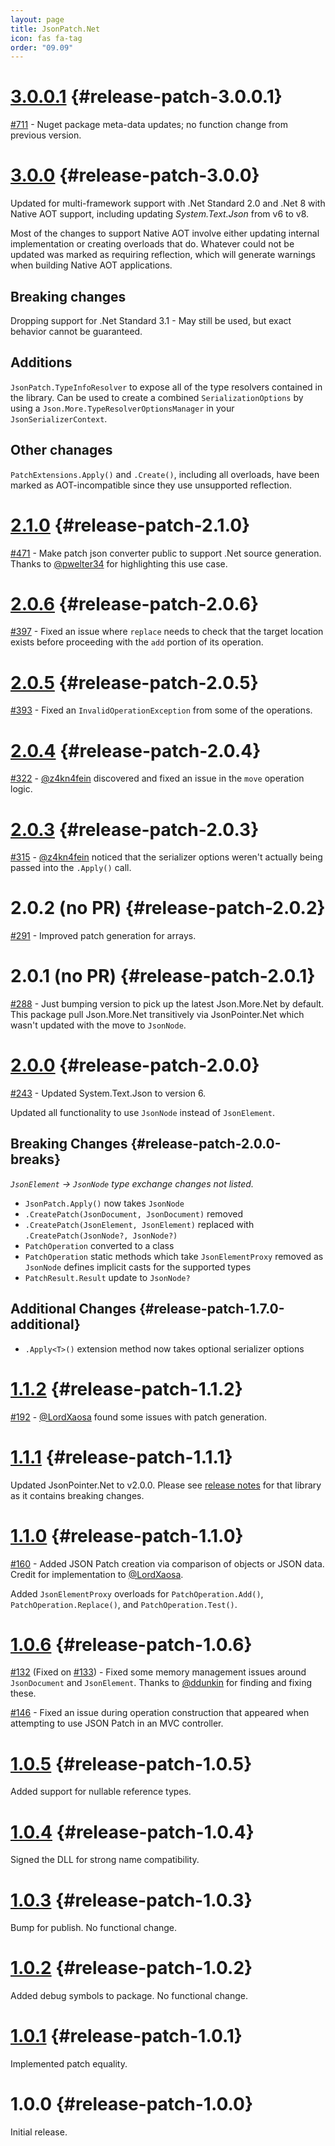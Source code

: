 ```yaml
---
layout: page
title: JsonPatch.Net
icon: fas fa-tag
order: "09.09"
---
```

# [3.0.0.1](https://github.com/gregsdennis/json-everything/pull/712) {#release-patch-3.0.0.1}

[#711](https://github.com/gregsdennis/json-everything/issues/711) - Nuget package meta-data updates; no function change from previous version.

# [3.0.0](https://github.com/gregsdennis/json-everything/pull/619) {#release-patch-3.0.0}

Updated for multi-framework support with .Net Standard 2.0 and .Net 8 with Native AOT support, including updating _System.Text.Json_ from v6 to v8.

Most of the changes to support Native AOT involve either updating internal implementation or creating overloads that do.  Whatever could not be updated was marked as requiring reflection, which will generate warnings when building Native AOT applications.

## Breaking changes

Dropping support for .Net Standard 3.1 - May still be used, but exact behavior cannot be guaranteed. 

## Additions

`JsonPatch.TypeInfoResolver` to expose all of the type resolvers contained in the library.  Can be used to create a combined `SerializationOptions` by using a `Json.More.TypeResolverOptionsManager` in your `JsonSerializerContext`.

## Other chanages

`PatchExtensions.Apply()` and `.Create()`, including all overloads, have been marked as AOT-incompatible since they use unsupported reflection.

# [2.1.0](https://github.com/gregsdennis/json-everything/pull/472) {#release-patch-2.1.0}

[#471](https://github.com/gregsdennis/json-everything/issues/397) - Make patch json converter public to support .Net source generation.  Thanks to [@pwelter34](https://github.com/pwelter34) for highlighting this use case.

# [2.0.6](https://github.com/gregsdennis/json-everything/pull/400) {#release-patch-2.0.6}

[#397](https://github.com/gregsdennis/json-everything/issues/397) - Fixed an issue where `replace` needs to check that the target location exists before proceeding with the `add` portion of its operation.

# [2.0.5](https://github.com/gregsdennis/json-everything/pull/394) {#release-patch-2.0.5}

[#393](https://github.com/gregsdennis/json-everything/issues/393) - Fixed an `InvalidOperationException` from some of the operations.

# [2.0.4](https://github.com/gregsdennis/json-everything/pull/323) {#release-patch-2.0.4}

[#322](https://github.com/gregsdennis/json-everything/pull/322) - [@z4kn4fein](https://github.com/z4kn4fein) discovered and fixed an issue in the `move` operation logic.

# [2.0.3](https://github.com/gregsdennis/json-everything/pull/317) {#release-patch-2.0.3}

[#315](https://github.com/gregsdennis/json-everything/pull/315) - [@z4kn4fein](https://github.com/z4kn4fein) noticed that the serializer options weren't actually being passed into the `.Apply()` call.

# 2.0.2 (no PR) {#release-patch-2.0.2}

[#291](https://github.com/gregsdennis/json-everything/pull/291) - Improved patch generation for arrays.

# 2.0.1 (no PR) {#release-patch-2.0.1}

[#288](https://github.com/gregsdennis/json-everything/issues/288) - Just bumping version to pick up the latest Json.More.Net by default.  This package pull Json.More.Net transitively via JsonPointer.Net which wasn't updated with the move to `JsonNode`.

# [2.0.0](https://github.com/gregsdennis/json-everything/pull/280) {#release-patch-2.0.0}

[#243](https://github.com/gregsdennis/json-everything/pull/243) - Updated System.Text.Json to version 6.

Updated all functionality to use `JsonNode` instead of `JsonElement`.

## Breaking Changes {#release-patch-2.0.0-breaks}

_`JsonElement` -> `JsonNode` type exchange changes not listed._

- `JsonPatch.Apply()` now takes `JsonNode`
- `.CreatePatch(JsonDocument, JsonDocument)` removed
- `.CreatePatch(JsonElement, JsonElement)` replaced with `.CreatePatch(JsonNode?, JsonNode?)`
- `PatchOperation` converted to a class
- `PatchOperation` static methods which take `JsonElementProxy` removed as `JsonNode` defines implicit casts for the supported types
- `PatchResult.Result` update to `JsonNode?`

## Additional Changes {#release-patch-1.7.0-additional}

- `.Apply<T>()` extension method now takes optional serializer options

# [1.1.2](https://github.com/gregsdennis/json-everything/pull/196) {#release-patch-1.1.2}

[#192](https://github.com/gregsdennis/json-everything/pull/192) - [@LordXaosa](https://github.com/LordXaosa) found some issues with patch generation.

# [1.1.1](https://github.com/gregsdennis/json-everything/pull/179) {#release-patch-1.1.1}

Updated JsonPointer.Net to v2.0.0.  Please see [release notes](./json-pointer.md) for that library as it contains breaking changes.

# [1.1.0](https://github.com/gregsdennis/json-everything/pull/163) {#release-patch-1.1.0}

[#160](https://github.com/gregsdennis/json-everything/pull/160) - Added JSON Patch creation via comparison of objects or JSON data.  Credit for implementation to [@LordXaosa](https://github.com/LordXaosa).

Added `JsonElementProxy` overloads for `PatchOperation.Add()`, `PatchOperation.Replace()`, and `PatchOperation.Test()`.

# [1.0.6](https://github.com/gregsdennis/json-everything/pull/147) {#release-patch-1.0.6}

[#132](https://github.com/gregsdennis/json-everything/pull/132) (Fixed on [#133](https://github.com/gregsdennis/json-everything/pull/133)) - Fixed some memory management issues around `JsonDocument` and `JsonElement`.  Thanks to [@ddunkin](https://github.com/ddunkin) for finding and fixing these.

[#146](https://github.com/gregsdennis/json-everything/issues/146) - Fixed an issue during operation construction that appeared when attempting to use JSON Patch in an MVC controller.

# [1.0.5](https://github.com/gregsdennis/json-everything/pull/75) {#release-patch-1.0.5}

Added support for nullable reference types.

# [1.0.4](https://github.com/gregsdennis/json-everything/pull/61) {#release-patch-1.0.4}

Signed the DLL for strong name compatibility.

# [1.0.3](https://github.com/gregsdennis/json-everything/commit/4b6c5900f4bfb45119a3dc5c3ce60b7d7a2e8c9e) {#release-patch-1.0.3}

Bump for publish.  No functional change.

# [1.0.2](https://github.com/gregsdennis/json-everything/pull/45) {#release-patch-1.0.2}

Added debug symbols to package.  No functional change.

# [1.0.1](https://github.com/gregsdennis/json-everything/pull/26) {#release-patch-1.0.1}

Implemented patch equality.

# 1.0.0 {#release-patch-1.0.0}

Initial release.
